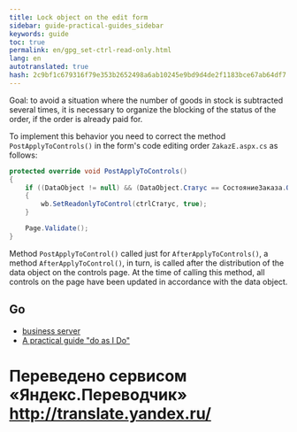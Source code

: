 ```yaml
--- 
title: Lock object on the edit form 
sidebar: guide-practical-guides_sidebar 
keywords: guide 
toc: true 
permalink: en/gpg_set-ctrl-read-only.html 
lang: en 
autotranslated: true 
hash: 2c9bf1c679316f79e353b2652498a6ab10245e9bd9d4de2f1183bce67ab64df7 
--- 
```


Goal: to avoid a situation where the number of goods in stock is subtracted several times, it is necessary to organize the blocking of the status of the order, if the order is already paid for. 

To implement this behavior you need to correct the method `PostApplyToControls()` in the form's code editing order `ZakazE.aspx.cs` as follows: 

```csharp
protected override void PostApplyToControls()
{
	if ((DataObject != null) && (DataObject.Статус == СостояниеЗаказа.Оплаченный))
	{
		wb.SetReadonlyToControl(ctrlСтатус, true);
	}

	Page.Validate();
}
``` 

Method `PostApplyToControl()` called just for `AfterApplyToControls()`, 
a method `AfterApplyToControl()`, in turn, is called after the distribution of the data object 
on the controls page. At the time of calling this method, all controls on the page have been updated in accordance with the data object. 

## Go 

* <i class="fa fa-arrow-left" aria-hidden="true"></i> [business server](gpg_business-server.html) 
* [A practical guide "do as I Do"](gpg_landing-page.html) <i class="fa fa-arrow-up" aria-hidden="true"></i> 



 # Переведено сервисом «Яндекс.Переводчик» http://translate.yandex.ru/